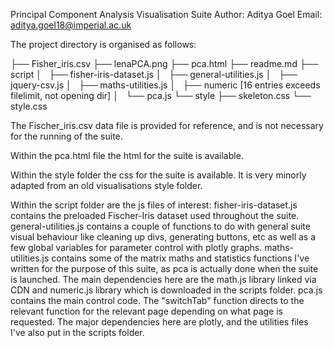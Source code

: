 Principal Component Analysis Visualisation Suite
Author: Aditya Goel
Email: aditya.goel18@imperial.ac.uk

The project directory is organised as follows:

├── Fisher_iris.csv
├── lenaPCA.png
├── pca.html
├── readme.md
├── script
│   ├── fisher-iris-dataset.js
│   ├── general-utilities.js
│   ├── jquery-csv.js
│   ├── maths-utilities.js
│   ├── numeric [16 entries exceeds filelimit, not opening dir]
│   └── pca.js
└── style
    ├── skeleton.css
    └── style.css
 
The Fischer_iris.csv data file is provided for reference, and is not necessary for the running of the suite.

Within the pca.html file the html for the suite is available.

Within the style folder the css for the suite is available. It is very minorly adapted from an old visualisations style folder.

Within the script folder are the js files of interest:
fisher-iris-dataset.js contains the preloaded Fischer-Iris dataset used throughout the suite.
general-utilities.js contains a couple of functions to do with general suite visual behaviour like cleaning up divs, generating buttons, etc as well as a few global variables for parameter control with plotly graphs.
maths-utilities.js contains some of the matrix maths and statistics functions I've written for the purpose of this suite, as pca is actually done when the suite is launched. The main dependencies here are the math.js library linked via CDN and numeric.js library which is downloaded in the scripts folder.
pca.js contains the main control code. The "switchTab" function directs to the relevant function for the relevant page depending on what page is requested. The major dependencies here are plotly, and the utilities files I've also put in the scripts folder.

